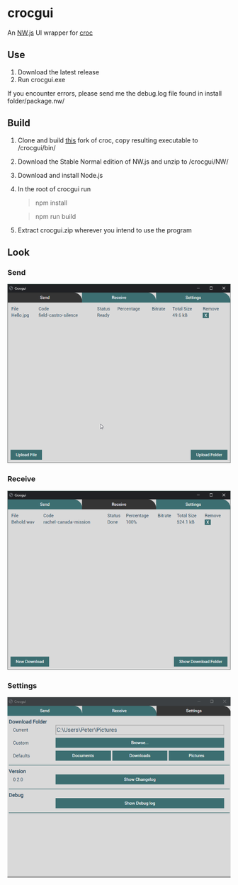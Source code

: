 # crocgui

An [NW.js](https://nwjs.io/) UI wrapper for [croc](https://github.com/schollz/croc)

## Use
1. Download the latest release
2. Run crocgui.exe

If you encounter errors, please send me the debug.log file found in install folder/package.nw/

## Build
1. Clone and build [this](https://github.com/PeterEve/croc) fork of croc, copy resulting executable to /crocgui/bin/
2. Download the Stable Normal edition of NW.js and unzip to /crocgui/NW/
3. Download and install Node.js
4. In the root of crocgui run
	> npm install

	> npm run build
5. Extract crocgui.zip wherever you intend to use the program

## Look

### Send
![Send page](https://raw.githubusercontent.com/PeterEve/crocgui/main/_repoImages/Send.png)

### Receive
![Send page](https://raw.githubusercontent.com/PeterEve/crocgui/main/_repoImages/Receive.png)

### Settings
![Send page](https://raw.githubusercontent.com/PeterEve/crocgui/main/_repoImages/Settings.png)